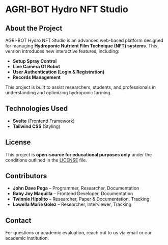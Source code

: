 # AGRI-BOT Hydro NFT Studio

## About the Project
AGRI-BOT Hydro NFT Studio is an advanced web-based platform designed for managing **Hydroponic Nutrient Film Technique (NFT) systems**. This version introduces new interactive features, including:

- **Setup Spray Control**
- **Live Camera Of Robot**
- **User Authentication (Login & Registration)**
- **Records Management**

This project is built to assist researchers, students, and professionals in understanding and optimizing hydroponic farming.

## Technologies Used
- **Svelte** (Frontend Framework)
- **Tailwind CSS** (Styling)

## License
This project is **open-source for educational purposes only** under the conditions outlined in the [LICENSE](LICENSE.md) file.

## Contributors
- **John Dave Pega** – Programmer, Researcher, Documentation
- **Baby Joy Maquilla** – Frontend Developer, Documentation
- **Twinnie Hipolito** – Researcher, Paper & Documentation, Tracking
- **Lowella Marie Golez** – Researcher, Interviewer, Tracking

## Contact
For questions or academic evaluation, reach out to us via email or our academic institution.
